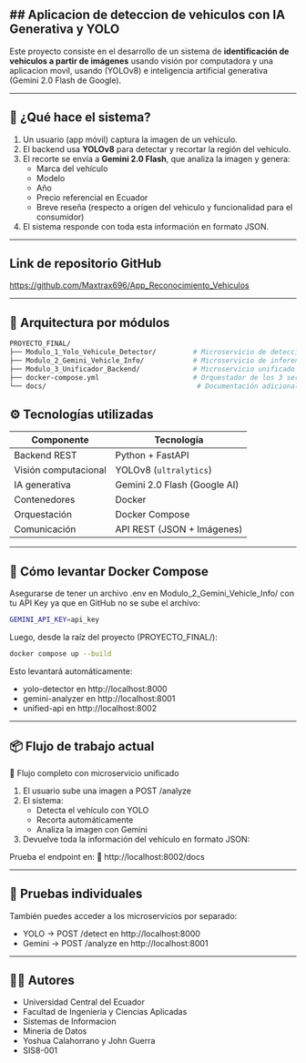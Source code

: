 ## ## Aplicacion de deteccion de vehiculos con IA Generativa y YOLO

Este proyecto consiste en el desarrollo de un sistema de **identificación de vehículos a partir de imágenes** usando visión por computadora y una aplicacion movil, usando (YOLOv8) e inteligencia artificial generativa (Gemini 2.0 Flash de Google).

---

## 📱 ¿Qué hace el sistema?

1. Un usuario (app móvil) captura la imagen de un vehículo.
2. El backend usa **YOLOv8** para detectar y recortar la región del vehículo.
3. El recorte se envía a **Gemini 2.0 Flash**, que analiza la imagen y genera:
   - Marca del vehículo
   - Modelo
   - Año
   - Precio referencial en Ecuador
   - Breve reseña (respecto a origen del vehiculo y funcionalidad para el consumidor)
4. El sistema responde con toda esta información en formato JSON.

---

## Link de repositorio GitHub
https://github.com/Maxtrax696/App_Reconocimiento_Vehiculos

---

## 🧱 Arquitectura por módulos

```bash
PROYECTO_FINAL/
├── Modulo_1_Yolo_Vehicule_Detector/         # Microservicio de detección (YOLOv8)
├── Modulo_2_Gemini_Vehicle_Info/            # Microservicio de inferencia (Gemini)
├── Modulo_3_Unificador_Backend/             # Microservicio unificado (YOLO + Gemini)
├── docker-compose.yml                       # Orquestador de los 3 servicios
└── docs/                                     # Documentación adicional
```

## ⚙️ Tecnologías utilizadas

| Componente           | Tecnología                   |
| -------------------- | ---------------------------- |
| Backend REST         | Python + FastAPI             |
| Visión computacional | YOLOv8 (`ultralytics`)       |
| IA generativa        | Gemini 2.0 Flash (Google AI) |
| Contenedores         | Docker                       |
| Orquestación         | Docker Compose               |
| Comunicación         | API REST (JSON + Imágenes)   |

---

## 🚀 Cómo levantar Docker Compose

Asegurarse de tener un archivo .env en Modulo_2_Gemini_Vehicle_Info/ con tu API Key ya que en GitHub no se sube el archivo:

```bash
GEMINI_API_KEY=api_key
```
Luego, desde la raíz del proyecto (PROYECTO_FINAL/):

```bash
docker compose up --build
```

Esto levantará automáticamente:
- yolo-detector en http://localhost:8000
- gemini-analyzer en http://localhost:8001
- unified-api en http://localhost:8002

---

## 📦 Flujo de trabajo actual

🔁 Flujo completo con microservicio unificado
1. El usuario sube una imagen a POST /analyze
2. El sistema:
   * Detecta el vehículo con YOLO
   * Recorta automáticamente
   * Analiza la imagen con Gemini
3. Devuelve toda la información del vehículo en formato JSON:

Prueba el endpoint en:
📍 http://localhost:8002/docs

---

## 🧪 Pruebas individuales
También puedes acceder a los microservicios por separado:
   * YOLO → POST /detect en http://localhost:8000
   * Gemini → POST /analyze en http://localhost:8001

---

## 🧑‍💻 Autores
- Universidad Central del Ecuador
- Facultad de Ingenieria y Ciencias Aplicadas
- Sistemas de Informacion
- Mineria de Datos
- Yoshua Calahorrano y John Guerra
- SIS8-001